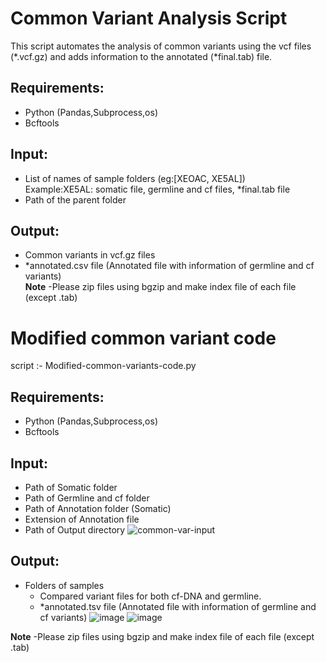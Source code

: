 # Common Variant Analysis Script
This script automates the analysis of common variants using the vcf files (*.vcf.gz) and adds information to the annotated (*final.tab) file.  
## **Requirements:**  
  - Python (Pandas,Subprocess,os)  
  - Bcftools  
## **Input:**  
  - List of names of sample folders (eg:[XEOAC, XE5AL])   
      Example:XE5AL: somatic file, germline and cf files, *final.tab file  
  - Path of the parent folder  
## **Output:** 
  - Common variants in vcf.gz files  
  - *annotated.csv file (Annotated file with information of germline and cf variants)  
**Note**
-Please zip files using bgzip and make index file of each file (except .tab)

# Modified common variant code
  script :- Modified-common-variants-code.py
## **Requirements:**  
  - Python (Pandas,Subprocess,os)  
  - Bcftools
## **Input:**  
  - Path of Somatic folder  
  - Path of Germline and cf folder
  - Path of Annotation folder (Somatic)
  - Extension of Annotation file
  - Path of Output directory
![common-var-input](https://github.com/user-attachments/assets/f8df6564-9eb1-4a3d-b85f-d8020e4df5a5)

## **Output:** 
  - Folders of samples 
      - Compared variant files for both cf-DNA and germline. 
      - *annotated.tsv file (Annotated file with information of germline and cf variants)
       ![image](https://github.com/user-attachments/assets/6f3197c6-0c40-4020-bf25-519907ad9b4a)
       ![image](https://github.com/user-attachments/assets/2d8e381e-4612-4a94-8b51-27f47d9c932d)  

**Note**
-Please zip files using bgzip and make index file of each file (except .tab)

